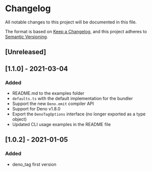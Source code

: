 # Changelog

All notable changes to this project will be documented in this file.

The format is based on [Keep a Changelog](https://keepachangelog.com/en/1.0.0/),
and this project adheres to [Semantic Versioning](https://semver.org/spec/v2.0.0.html).

## [Unreleased]

## [1.1.0] - 2021-03-04
### Added
- README.md to the examples folder
- `defaults.ts` with the default implementation for the bundler
- Support the new `Deno.emit` compiler API
- Support for Deno v1.8.0
- Export the `DenoTagOptions` interface (no longer exported as a type object)
- Updated CLI usage examples in the README file

## [1.0.2] - 2021-01-05
### Added
- deno_tag first version
